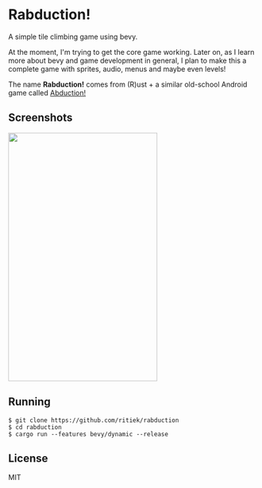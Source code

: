 # Rabduction!

A simple tile climbing game using bevy.

At the moment, I'm trying to get the core game working.
Later on, as I learn more about bevy and game development in general, I plan to make this a complete
game with sprites, audio, menus and maybe even levels!

The name **Rabduction!** comes from (R)ust + a similar old-school Android game called
[Abduction!](https://play.google.com/store/apps/details?id=au.com.phil&hl=en_IN&gl=US)

## Screenshots

<img src="https://i.imgur.com/Xcawdi3.png" width="300" height="500">

## Running

```
$ git clone https://github.com/ritiek/rabduction
$ cd rabduction
$ cargo run --features bevy/dynamic --release
```

## License

MIT
